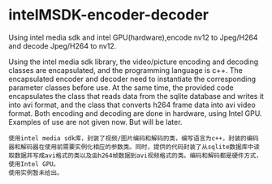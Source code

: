 # intelMSDK-encoder-decoder
  Using intel media sdk and intel GPU(hardware),encode nv12 to Jpeg/H264 and decode Jpeg/H264 to nv12.

  Using the intel media sdk library, the video/picture encoding and decoding classes are encapsulated, and the programming language is c++. The encapsulated encoder and decoder need to instantiate the corresponding parameter classes before use. At the same time, the provided code encapsulates the class that reads data from the sqlite database and writes it into avi format, and the class that converts h264 frame data into avi video format. Both encoding and decoding are done in hardware, using Intel GPU.
  Examples of use are not given now. But will be later.
  
    使用intel media sdk库，封装了视频/图片编码和解码的类，编写语言为c++，封装的编码器和解码器在使用前需要实例化相应的参数类。同时，提供的代码封装了从sqlite数据库中读取数据并写成avi格式的类以及由h264帧数据到avi视频格式的类。编码和解码都是硬件方式，使用Intel GPU。
    使用实例暂未给出。
